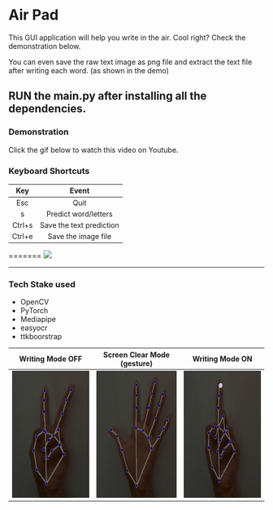 # Air Pad

This GUI application will help you write in the air. Cool right? Check the demonstration below. 

You can even save the raw text image as png file and extract the text file after writing each word. (as shown in the demo)

## RUN the main.py after installing all the dependencies. 

### Demonstration 
Click the gif below to watch this video on Youtube.

### Keyboard Shortcuts

|Key|Event|
|:---:|:---:|
|Esc|Quit|
|s|Predict word/letters|
|Ctrl+s|Save the text prediction|
|Ctrl+e|Save the image file|

=======
<a href="https://youtu.be/ho-_FFX9GWc"><img src="https://github.com/GSAUC3/AirPad/blob/master/icon/airpad.gif" ></a>

***

### Tech Stake used
- OpenCV
- PyTorch
- Mediapipe
- easyocr
- ttkboorstrap

|Writing Mode OFF|Screen Clear Mode (gesture)|Writing Mode ON|
|:-------:|:--------:|:------:|
|<img src="https://github.com/GSAUC3/AirPad/blob/master/icon/ss1.png" width ="250" height ="250"> |<img src="https://github.com/GSAUC3/AirPad/blob/master/icon/ss2.png" width ="250" height ="250">|<img src="https://github.com/GSAUC3/AirPad/blob/master/icon/ss3.png" width ="250" height ="250"> |
